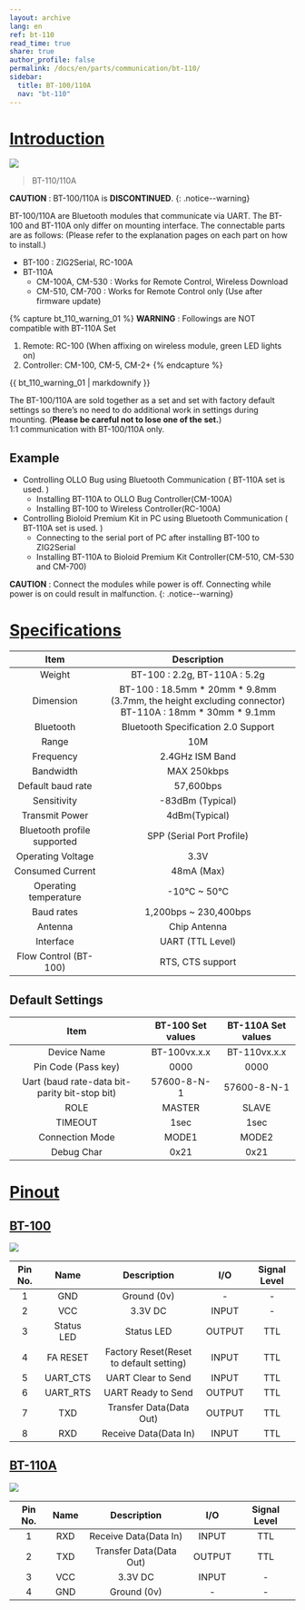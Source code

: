 ```yaml
---
layout: archive
lang: en
ref: bt-110
read_time: true
share: true
author_profile: false
permalink: /docs/en/parts/communication/bt-110/
sidebar:
  title: BT-100/110A
  nav: "bt-110"
---
```


# [Introduction](#introduction)

![](/assets/images/parts/communication/bt-110_product.jpg)

> BT-110/110A

**CAUTION** : BT-100/110A is **DISCONTINUED**.
{: .notice--warning}

BT-100/110A are Bluetooth modules that communicate via UART. The BT-100 and BT-110A only differ on mounting interface. The connectable parts are as follows:
(Please refer to the explanation pages on each part on how to install.)
- BT-100 : ZIG2Serial, RC-100A
- BT-110A
  - CM-100A, CM-530 : Works for Remote Control, Wireless Download
  - CM-510, CM-700 : Works for Remote Control only (Use after firmware update)

{% capture bt_110_warning_01 %}
**WARNING** : Followings are NOT compatible with BT-110A Set  
1. Remote: RC-100 (When affixing on wireless module, green LED lights on)
2. Controller: CM-100, CM-5, CM-2+
{% endcapture %}

<div class="notice--warning">{{ bt_110_warning_01 | markdownify }}</div>
 
The BT-100/110A are sold together as a set and set with factory default settings so there’s no need to do additional work in settings during mounting. (**Please be careful not to lose one of the set.**)  
1:1 communication with BT-100/110A only.
 
## Example
- Controlling OLLO Bug using Bluetooth Communication ( BT-110A set is used. )
  - Installing BT-110A to OLLO Bug Controller(CM-100A)
  - Installing BT-100 to Wireless Controller(RC-100A)
- Controlling Bioloid Premium Kit in PC using Bluetooth Communication ( BT-110A set is used. )
  - Connecting to the serial port of PC after installing BT-100 to ZIG2Serial
  - Installing BT-110A to Bioloid Premium Kit Controller(CM-510, CM-530 and CM-700)
 
**CAUTION** : Connect the modules while power is off. Connecting while power is on could result in malfunction.
{: .notice--warning}


# [Specifications](#specifications)

|Item|Description|
|:---:|:---:|
|Weight|BT-100 : 2.2g, BT-110A : 5.2g|
|Dimension|BT-100 : 18.5mm * 20mm * 9.8mm (3.7mm, the height excluding connector)<br />BT-110A : 18mm * 30mm * 9.1mm|
|Bluetooth| Bluetooth Specification 2.0 Support|
|Range|10M|
|Frequency|2.4GHz ISM Band|
|Bandwidth|MAX 250kbps|
|Default baud rate|57,600bps|
|Sensitivity|-83dBm (Typical)|
|Transmit Power|4dBm(Typical)|
|Bluetooth profile supported|SPP (Serial Port Profile)|
|Operating Voltage|3.3V|
|Consumed Current|48mA (Max)|
|Operating temperature|-10&deg;C ~ 50&deg;C|
|Baud rates|1,200bps ~ 230,400bps|
|Antenna|Chip Antenna|
|Interface|UART (TTL Level)|
|Flow Control (BT-100)|RTS, CTS support|

## Default Settings

|Item|BT-100 Set values|BT-110A Set values|
|:---:|:---:|:---:|
|Device Name|BT-100vx.x.x|BT-110vx.x.x|
|Pin Code (Pass key)|0000|0000|
|Uart (baud rate-data bit-parity bit-stop bit)|57600-8-N-1|57600-8-N-1|
|ROLE|MASTER|SLAVE|
|TIMEOUT|1sec|1sec|
|Connection Mode|MODE1|MODE2|
|Debug Char|0x21|0x21|


# [Pinout](#pinout)

## [BT-100](#bt-100)

![](/assets/images/parts/communication/bt-110_01.png)

|Pin No.|Name|Description|I/O|Signal Level|
|:---: |:---:|:---:|:---:|:---:|
|1|GND|Ground (0v)|-|-|
|2|VCC|3.3V DC|INPUT|-|
|3|Status LED|Status LED|OUTPUT|TTL|
|4|FA RESET|Factory Reset(Reset to default setting)|INPUT|TTL|
|5|UART_CTS|UART Clear to Send|INPUT|TTL|
|6|UART_RTS|UART Ready to Send|OUTPUT|TTL|
|7|TXD|Transfer Data(Data Out)|OUTPUT|TTL|
|8|RXD|Receive Data(Data In)|INPUT|TTL|

## [BT-110A](#bt-110a)

![](/assets/images/parts/communication/bt-110_02.jpg)

|Pin No.|Name|Description|I/O|Signal Level|
|:---: |:---:|:---:|:---:|:---:|
|1|RXD|Receive Data(Data In)|INPUT|TTL|
|2|TXD|Transfer Data(Data Out)|OUTPUT|TTL|
|3|VCC|3.3V DC|INPUT|-|
|4|GND|Ground (0v)|-|-|
